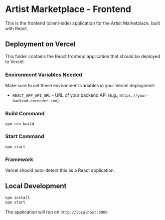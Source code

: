 # Artist Marketplace - Frontend

This is the frontend (client-side) application for the Artist Marketplace, built with React.

## Deployment on Vercel

This folder contains the React frontend application that should be deployed to Vercel.

### Environment Variables Needed

Make sure to set these environment variables in your Vercel deployment:

- `REACT_APP_API_URL` - URL of your backend API (e.g., `https://your-backend.onrender.com`)

### Build Command

```
npm run build
```

### Start Command

```
npm start
```

### Framework

Vercel should auto-detect this as a React application.

## Local Development

```bash
npm install
npm start
```

The application will run on `http://localhost:3000`
